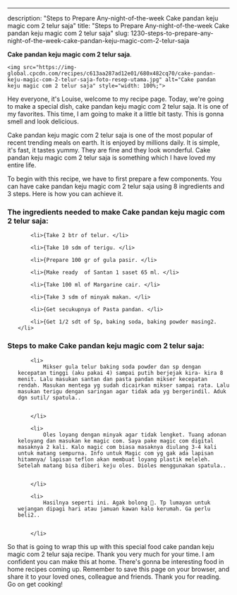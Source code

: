 ---
description: "Steps to Prepare Any-night-of-the-week Cake pandan keju magic com 2 telur saja"
title: "Steps to Prepare Any-night-of-the-week Cake pandan keju magic com 2 telur saja"
slug: 1230-steps-to-prepare-any-night-of-the-week-cake-pandan-keju-magic-com-2-telur-saja

<p>
	<strong>Cake pandan keju magic com 2 telur saja</strong>. 
	
</p>
<p>
	
	<img src="https://img-global.cpcdn.com/recipes/c613aa287ad12e01/680x482cq70/cake-pandan-keju-magic-com-2-telur-saja-foto-resep-utama.jpg" alt="Cake pandan keju magic com 2 telur saja" style="width: 100%;">
	
	
</p>
<p>
	Hey everyone, it's Louise, welcome to my recipe page. Today, we're going to make a special dish, cake pandan keju magic com 2 telur saja. It is one of my favorites. This time, I am going to make it a little bit tasty. This is gonna smell and look delicious.
</p>
	
<p>
	
</p>
<p>
	Cake pandan keju magic com 2 telur saja is one of the most popular of recent trending meals on earth. It is enjoyed by millions daily. It is simple, it's fast, it tastes yummy. They are fine and they look wonderful. Cake pandan keju magic com 2 telur saja is something which I have loved my entire life.
</p>

<p>
To begin with this recipe, we have to first prepare a few components. You can have cake pandan keju magic com 2 telur saja using 8 ingredients and 3 steps. Here is how you can achieve it.
</p>

<h3>The ingredients needed to make Cake pandan keju magic com 2 telur saja:</h3>

<ol>
	
		<li>{Take 2 btr of telur. </li>
	
		<li>{Take 10 sdm of terigu. </li>
	
		<li>{Prepare 100 gr of gula pasir. </li>
	
		<li>{Make ready  of Santan 1 saset 65 ml. </li>
	
		<li>{Take 100 ml of Margarine cair. </li>
	
		<li>{Take 3 sdm of minyak makan. </li>
	
		<li>{Get secukupnya of Pasta pandan. </li>
	
		<li>{Get 1/2 sdt of Sp, baking soda, baking powder masing2. </li>
	
</ol>
<p>
	
</p>

<h3>Steps to make Cake pandan keju magic com 2 telur saja:</h3>

<ol>
	
		<li>
			Mikser gula telur baking soda powder dan sp dengan kecepatan tinggi (aku pakai 4) sampai putih berjejak kira- kira 8 menit. Lalu masukan santan dan pasta pandan mikser kecepatan rendah. Masukan mentega yg sudah dicairkan mikser sampai rata. Lalu masukan terigu dengan saringan agar tidak ada yg bergerindil. Aduk dgn sutil/ spatula..
			
			
		</li>
	
		<li>
			Oles loyang dengan minyak agar tidak lengket. Tuang adonan keloyang dan masukan ke magic com. Saya pake magic com digital masaknya 2 kali. Kalo magic com biasa masaknya diulang 3-4 kali untuk matang sempurna. Info untuk Magic com yg gak ada lapisan hitamnya/ lapisan teflon akan membuat loyang plastik meleleh. Setelah matang bisa diberi keju oles. Dioles menggunakan spatula..
			
			
		</li>
	
		<li>
			Hasilnya seperti ini. Agak bolong 🤣. Tp lumayan untuk wejangan dipagi hari atau jamuan kawan kalo kerumah. Ga perlu beli2..
			
			
		</li>
	
</ol>

<p>
	
</p>

<p>
	So that is going to wrap this up with this special food cake pandan keju magic com 2 telur saja recipe. Thank you very much for your time. I am confident you can make this at home. There's gonna be interesting food in home recipes coming up. Remember to save this page on your browser, and share it to your loved ones, colleague and friends. Thank you for reading. Go on get cooking!
</p>
